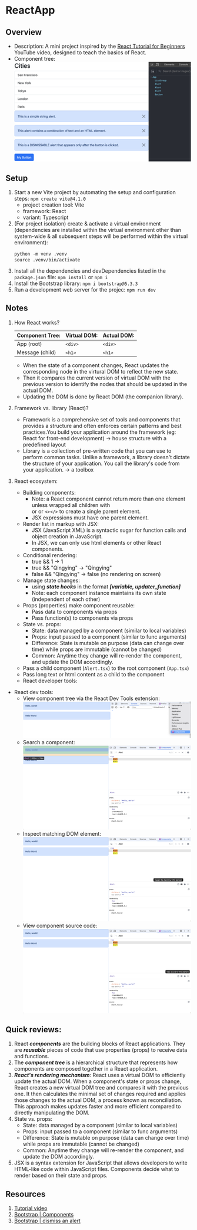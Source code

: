 # ReactApp

## Overview

- Description: A mini project inspired by the [React Tutorial for Beginners](https://www.youtube.com/watch?app=desktop&v=SqcY0GlETPk&ab_channel=ProgrammingwithMosh) YouTube video, designed to teach the basics of React.
- Component tree:
  ![comp tree](images/component-tree.png)

## Setup

1. Start a new Vite project by automating the setup and configuration steps: `npm create vite@4.1.0`
   - project creation tool: Vite
   - framework: React
   - variant: Typescript
2. (For project isolation) create & activate a virtual environment (dependencies are installed within the virtual environment other than system-wide & all subsequent steps will be performed within the virtual environment):
   ```
   python -m venv .venv
   source .venv/bin/activate
   ```
3. Install all the dependencies and devDependencies listed in the `package.json` file: `npm install` or `npm i`
4. Install the Bootstrap library: `npm i bootstrap@5.3.3`
5. Run a development web server for the projec: `npm run dev`

## Notes

1. How React works?

   | Component Tree: | Virtual DOM: | Actual DOM: |
   | --------------- | ------------ | ----------- |
   | App (root)      | `<div>`      | `<div>`     |
   | Message (child) | `<h1>`       | `<h1>`      |

   - When the state of a component changes, React updates the corresponding node in the virtural DOM to reflect the new state.
   - Then it compares the current version of virtual DOM with the previous version to identify the nodes that should be updated in the actual DOM.
   - Updating the DOM is done by React DOM (the companion library).

2. Framework vs. library (React)?

   - Framework is a comprehensive set of tools and components that provides a structure and often enforces certain patterns and best practices.You build your application around the framework (eg: React for front-end development) -> house structure with a predefined layout
   - Library is a collection of pre-written code that you can use to perform common tasks. Unlike a framework, a library doesn't dictate the structure of your application. You call the library's code from your application. -> a toolbox

3. React ecosystem:
   - Building components:
     - Note: a React component cannot return more than one element unless wrapped all children with <div></div> or <Fragment></Fragment> or `<></>` to create a single parent element.
     - JSX expressions must have one parent element.
   - Render list in markup with JSX:
     - JSX (JavaScript XML) is a syntactic sugar for function calls and object creation in JavaScript.
     - In JSX, we can only use html elements or other React components.
   - Conditional rendering:
     - true && 1 -> 1
     - true && "Qingying" -> "Qingying"
     - false && "Qingying" -> false (no rendering on screen)
   - Manage state changes:
     - using **_state hooks_** in the format **_[variable, updater_function]_**
     - Note: each component instance maintains its own state (independent of each other)
   - Props (properties) make component reusable:
     - Pass data to components via props
     - Pass function(s) to components via props
   - State vs. props:
     - State: data managed by a component (similar to local variables)
     - Props: input passed to a component (similar to func arguments)
     - Difference: State is mutable on purpose (data can change over time) while props are immutable (cannot be changed)
     - Common: Anytime they change will re-render the component, and update the DOM accordingly.
   - Pass a child component (`Alert.tsx`) to the root component (`App.tsx`)
   - Pass long text or html content as a child to the component
   - React developer tools:

- React dev tools:
  - View component tree via the React Dev Tools extension:
    ![view comp tree](images/view-comp-tree.png)
  - Search a component:
    ![search a comp](images/search-comp.png)
  - Inspect matching DOM element:
    ![inspect matching DOM elmt](images/inspect-elmt.png)
  - View component source code:
    ![view comp source code](images/view-source-code.png)

## Quick reviews:

1. React **_components_** are the building blocks of React applications. They are **_reusable_** pieces of code that use properties (props) to receive data and functions.
2. The **_component tree_** is a hierarchical structure that represents how components are composed together in a React application.
3. **_React's rendering mechanism_**: React uses a virtual DOM to efficiently update the actual DOM. When a component's state or props change, React creates a new virtual DOM tree and compares it with the previous one. It then calculates the minimal set of changes required and applies those changes to the actual DOM, a process known as reconciliation. This approach makes updates faster and more efficient compared to directly manipulating the DOM.
4. State vs. props:
   - State: data managed by a component (similar to local variables)
   - Props: input passed to a component (similar to func arguments)
   - Difference: State is mutable on purpose (data can change over time) while props are immutable (cannot be changed)
   - Common: Anytime they change will re-render the component, and update the DOM accordingly.
5. JSX is a syntax extension for JavaScript that allows developers to write HTML-like code within JavaScript files. Components decide what to render based on their state and props.

## Resources

1. [Tutorial video](https://www.youtube.com/watch?app=desktop&v=SqcY0GlETPk&ab_channel=ProgrammingwithMosh)
2. [Bootstrap | Components](https://getbootstrap.com/)
3. [Bootstrap | dismiss an alert](https://getbootstrap.com/docs/5.3/components/alerts/#dismissing)
